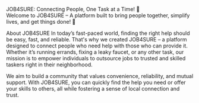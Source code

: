 
JOB4SURE: Connecting People, One Task at a Time! 🤝     
Welcome to JOB4SURE – A platform built to bring people together, simplify lives, and get things done! 🚀

About JOB4SURE
In today’s fast-paced world, finding the right help should be easy, fast, and reliable. That's why we created JOB4SURE – a platform designed to connect people who need help with those who can provide it. Whether it’s running errands, fixing a leaky faucet, or any other task, our mission is to empower individuals to outsource jobs to trusted and skilled taskers right in their neighborhood.

We aim to build a community that values convenience, reliability, and mutual support. With JOB4SURE, you can quickly find the help you need or offer your skills to others, all while fostering a sense of local connection and trust.
